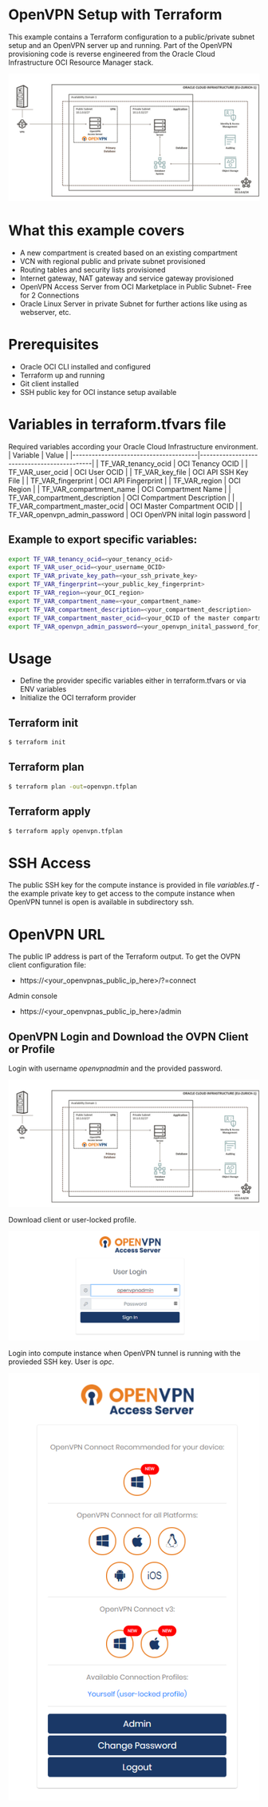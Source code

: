 # OpenVPN Setup with Terraform
This example contains a Terraform configuration to a public/private subnet setup and an OpenVPN server up and running. Part of the OpenVPN provisioning code is reverse engineered from the Oracle Cloud Infrastructure OCI Resource Manager stack.

![OCI Architecture Picture](image/oci_small_dev_architecture.jpg)  

# What this example covers
 * A new compartment is created based on an existing compartment
 * VCN with regional public and private subnet provisioned
 * Routing tables and security lists provisioned
 * Internet gateway, NAT gateway and service gateway provisioned
 * OpenVPN Access Server from OCI Marketplace in Public Subnet- Free for 2 Connections
 * Oracle Linux Server in private Subnet for further actions like using as webserver, etc.

# Prerequisites
  * Oracle OCI CLI installed and configured 
  * Terraform up and running
  * Git client installed
  * SSH public key for OCI instance setup available


# Variables in terraform.tfvars file
Required variables according your Oracle Cloud Infrastructure environment.
| Variable                              | Value                                      |
|---------------------------------------|--------------------------------------------|
| TF_VAR_tenancy_ocid                   | OCI Tenancy OCID                           |
| TF_VAR_user_ocid                      | OCI User OCID                              | 
| TF_VAR_key_file                       | OCI API SSH Key File                       |
| TF_VAR_fingerprint                    | OCI API Fingerprint                        |
| TF_VAR_region                         | OCI Region                                 |
| TF_VAR_compartment_name               | OCI Compartment Name                       |
| TF_VAR_compartment_description        | OCI Compartment Description                |
| TF_VAR_compartment_master_ocid        | OCI Master Compartment OCID                |
| TF_VAR_openvpn_admin_password         | OCI OpenVPN inital login password          |


## Example to export specific variables:
```bash
export TF_VAR_tenancy_ocid=<your_tenancy_ocid>
export TF_VAR_user_ocid=<your_username_OCID>                              
export TF_VAR_private_key_path=<your_ssh_private_key>   
export TF_VAR_fingerprint=<your_public_key_fingerprint>
export TF_VAR_region=<your_OCI_region>                           
export TF_VAR_compartment_name=<your_compartment_name>
export TF_VAR_compartment_description=<your_compartment_description>
export TF_VAR_compartment_master_ocid=<your_OCID of the master compartment>
export TF_VAR_openvpn_admin_password=<your_openvpn_inital_password_for_user_openvpnadmin>
```

# Usage

 * Define the provider specific variables either in terraform.tfvars or via ENV variables
 * Initialize the OCI terraform provider


## Terraform init

```bash
$ terraform init
```

## Terraform plan

```bash
$ terraform plan -out=openvpn.tfplan
```

## Terraform apply
```bash
$ terraform apply openvpn.tfplan
```

# SSH Access
The public SSH key for the compute instance is provided in file _variables.tf_ - the example private key to get access to the compute instance when OpenVPN tunnel is open is available in subdirectory ssh.

# OpenVPN URL
The public IP address is part of the Terraform output. To get the OVPN client configuration file:
* https://<your_openvpnas_public_ip_here>/?=connect

Admin console
* https://<your_openvpnas_public_ip_here>/admin

## OpenVPN Login and Download the OVPN Client or Profile

Login with username _openvpnadmin_ and the provided password.

![OCI OpenVPN Login](image/oci_small_dev_architecture.jpg)  

Download client or user-locked profile.

![OCI OpenVPN Download Client or Profile](image/tf_openvpn_01.png)  

Login into compute instance when OpenVPN tunnel is running with the provieded SSH key. User is _opc_.

![Putty SSH Login Screen](image/tf_openvpn_02.png)  

